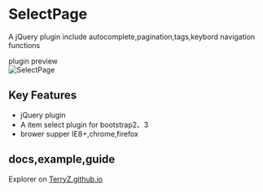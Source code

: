 # SelectPage
A jQuery plugin include autocomplete,pagination,tags,keybord navigation functions

plugin preview  
![SelectPage](https://terryz.github.io/image/SelectPage.png)


## Key Features

<ul>
	<li>jQuery plugin</li>
	<li>A item select plugin for bootstrap2、3</li>
	<li>brower supper IE8+,chrome,firefox</li>
</ul>

## docs,example,guide

Explorer on <a href="https://terryz.github.io/" target="_blank">TerryZ.github.io</a>
